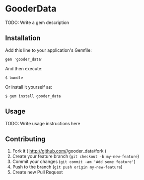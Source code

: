 # GooderData

TODO: Write a gem description

## Installation

Add this line to your application's Gemfile:

    gem 'gooder_data'

And then execute:

    $ bundle

Or install it yourself as:

    $ gem install gooder_data

## Usage

TODO: Write usage instructions here

## Contributing

1. Fork it ( http://github.com/<my-github-username>/gooder_data/fork )
2. Create your feature branch (`git checkout -b my-new-feature`)
3. Commit your changes (`git commit -am 'Add some feature'`)
4. Push to the branch (`git push origin my-new-feature`)
5. Create new Pull Request
